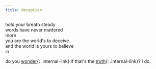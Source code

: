 ```yaml
---
title: deception
---
```


hold your breath steady  
words have never mattered  
more  </br>
you are the world's to deceive  
and the world is yours to believe  
in


do you [wonder](/wonder){: .internal-link} if that's the [truth](/truth){: .internal-link}? i do. 
